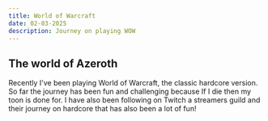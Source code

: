 ```yaml
---
title: World of Warcraft
date: 02-03-2025
description: Journey on playing WOW
---
```


## The world of Azeroth

Recently I've been playing World of Warcraft, the classic hardcore version. So far
the journey has been fun and challenging because If I die then my toon is done for.
I have also been following on Twitch a streamers guild and their journey on hardcore
that has also been a lot of fun!
